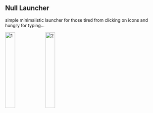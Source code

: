 ## Null Launcher


simple minimalistic launcher for those tired from clicking on icons and hungry for typing...

<img width="25%" height="25%" alt="1" src="https://github.com/user-attachments/assets/7de5e782-4d95-45d3-85f8-f54255bcc112" />
<img width="25%" height="25%" alt="2" src="https://github.com/user-attachments/assets/497f2585-1871-4e34-929a-52b7167d1f1a" />
